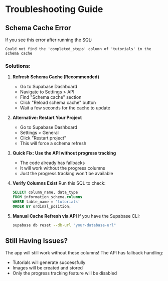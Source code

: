 # Troubleshooting Guide

## Schema Cache Error

If you see this error after running the SQL:
```
Could not find the 'completed_steps' column of 'tutorials' in the schema cache
```

### Solutions:

1. **Refresh Schema Cache (Recommended)**
   - Go to Supabase Dashboard
   - Navigate to Settings > API
   - Find "Schema cache" section
   - Click "Reload schema cache" button
   - Wait a few seconds for the cache to update

2. **Alternative: Restart Your Project**
   - Go to Supabase Dashboard
   - Settings > General
   - Click "Restart project"
   - This will force a schema refresh

3. **Quick Fix: Use the API without progress tracking**
   - The code already has fallbacks
   - It will work without the progress columns
   - Just the progress tracking won't be available

4. **Verify Columns Exist**
   Run this SQL to check:
   ```sql
   SELECT column_name, data_type 
   FROM information_schema.columns 
   WHERE table_name = 'tutorials' 
   ORDER BY ordinal_position;
   ```

5. **Manual Cache Refresh via API**
   If you have the Supabase CLI:
   ```bash
   supabase db reset --db-url "your-database-url"
   ```

## Still Having Issues?

The app will still work without these columns! The API has fallback handling:
- Tutorials will generate successfully
- Images will be created and stored
- Only the progress tracking feature will be disabled